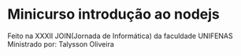 # Minicurso introdução ao nodejs
Feito na XXXII JOIN(Jornada de Informática) da faculdade UNIFENAS
 Ministrado por: Talysson Oliveira
